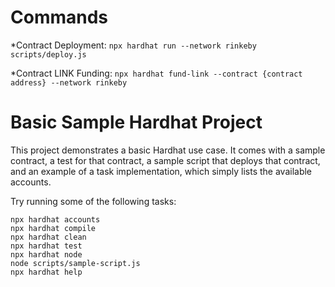 # Commands

*Contract Deployment:
```npx hardhat run --network rinkeby scripts/deploy.js```

*Contract LINK Funding:
```npx hardhat fund-link --contract {contract address} --network rinkeby```

# Basic Sample Hardhat Project

This project demonstrates a basic Hardhat use case. It comes with a sample contract, a test for that contract, a sample script that deploys that contract, and an example of a task implementation, which simply lists the available accounts.

Try running some of the following tasks:

```shell
npx hardhat accounts
npx hardhat compile
npx hardhat clean
npx hardhat test
npx hardhat node
node scripts/sample-script.js
npx hardhat help
```
